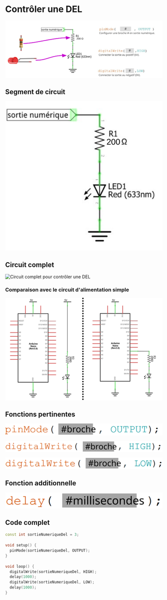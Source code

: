 # Contrôler une DEL

![Fiche synthèse pour allumer une DEL](./arduino_allumer_del_resume.svg)


## Segment de circuit

![Segment de circuit pour contrôler une DEL](./Slide1.SVG)

## Circuit complet

![Circuit complet pour contrôler une DEL](./Slide2.SVG)

### Comparaison avec le circuit d'alimentation simple

![Comparaison du circuit d'alimentation simple à gauche avec celui de contrôle à droite](./Slide3.SVG)

## Fonctions pertinentes

![Configuer la broche # en tant que sortie numérique](./pinModeOutput.svg)

![Activer 5V à la broche #](./digitalWriteHigh.svg)

![Activer 0V à la broche #](./digitalWriteLow.svg)

## Fonction additionnelle

![Bloquer/Arrêter le code pour un certains nombre de millisecondes](./delay.svg)


## Code complet 

```cpp
const int sortieNumeriqueDel = 3;

void setup() {
  pinMode(sortieNumeriqueDel, OUTPUT);
}

void loop() {
  digitalWrite(sortieNumeriqueDel, HIGH);  
  delay(1000);               
  digitalWrite(sortieNumeriqueDel, LOW);    
  delay(1000);              
}
```



